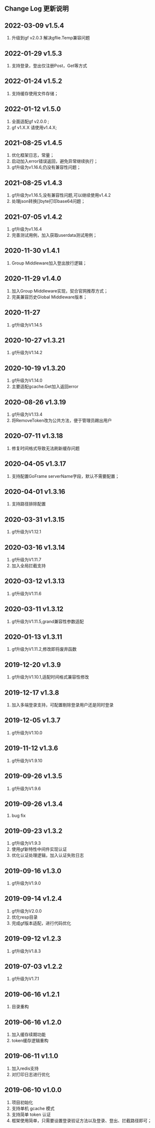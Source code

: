 Change Log 更新说明
------------------------------
## 2022-03-09 v1.5.4
1. 升级到gf v2.0.3 解决gflie.Temp兼容问题

## 2022-01-29 v1.5.3
1. 支持登录，登出仅注册Post，Get等方式

## 2022-01-24 v1.5.2
1. 支持缓存使用文件存储；

## 2022-01-12 v1.5.0
1. 全面适配gf v2.0.0 ; 
2. gf v1.X.X 请使用v1.4.X;

## 2021-08-25 v1.4.5
1. 优化框架日志，常量；
2. 启动加入error错误返回，避免异常继续执行；
3. gf升级为v1.16.6,仍没有兼容性问题；

## 2021-08-25 v1.4.3
1. gf升级为v1.16.5,没有兼容性问题,可以继续使用v1.4.2
2. 处理json转换[]byte打印base64问题；

## 2021-07-05 v1.4.2
1. gf升级为v1.16.4
2. 完善测试用例，加入获取userdata测试用例；

## 2020-11-30 v1.4.1
1. Group Middleware加入登出放行逻辑；

## 2020-11-29 v1.4.0
1. 加入Group Middleware实现，契合官网推荐方式；
2. 完美兼容历史Global Middleware版本；

## 2020-11-27
1. gf升级为V1.14.5

## 2020-10-27 v1.3.21
1. gf升级为V1.14.2

## 2020-10-19 v1.3.20
1. gf升级为V1.14.0
2. 主要适配gcache.Get加入返回error

## 2020-08-26 v1.3.19
1. gf升级为V1.13.4
2. 将RemoveToken改为公共方法，便于管理员踢出用户

## 2020-07-11 v1.3.18
1. 修复时间格式导致无法刷新缓存问题

## 2020-04-05 v1.3.17
1. 支持配置GoFrame serverName字段，默认不需要配置；

## 2020-04-01 v1.3.16
1. 支持路径排除配置

## 2020-03-31 v1.3.15
1. gf升级为V1.12.1

## 2020-03-16 v1.3.14
1. gf升级为V1.11.7
2. 加入全局拦截支持

## 2020-03-12 v1.3.13
1. gf升级为V1.11.6

## 2020-03-11 v1.3.12
1. gf升级为V1.11.5,grand兼容性参数适配

## 2020-01-13 v1.3.11
1. gf升级为V1.11.2,修改即将废弃函数

## 2019-12-20 v1.3.9
1. gf升级为V1.10.1,适配时间格式兼容性修改

## 2019-12-17 v1.3.8
1. 加入多端登录支持，可配置剔除登录用户还是同时登录

## 2019-12-05 v1.3.7
1. gf升级为V1.10.0

## 2019-11-12 v1.3.6
1. gf升级为V1.9.10

## 2019-09-26 v1.3.5
1. gf升级为V1.9.6

## 2019-09-26 v1.3.4
1. bug fix

## 2019-09-23 v1.3.2
1. gf升级为V1.9.3
2. 使用gf新特性中间件实现认证
3. 优化认证处理逻辑，加入认证失败日志

## 2019-09-16 v1.3.0
1. gf升级为V1.9.0

## 2019-09-14 v1.2.4
1. gf升级为V2.0.0
2. 优化resp目录
3. 完成gf版本适配，进行代码优化

## 2019-09-12 v1.2.3
1. gf升级为V1.8.3

## 2019-07-03 v1.2.2
1. gf升级为V1.7.1

## 2019-06-16 v1.2.1
1. 目录重构

## 2019-06-16 v1.2.0
1. 加入缓存续期功能
2. token缓存逻辑重构

## 2019-06-11 v1.1.0
1. 加入redis支持
2. 对打印日志进行优化

## 2019-06-10 v1.0.0
1. 项目初始化
2. 支持单机 gcache 模式
3. 支持简单 token 认证
4. 框架使用简单，只需要设置登录验证方法以及登录、登出、拦截路径即可；

